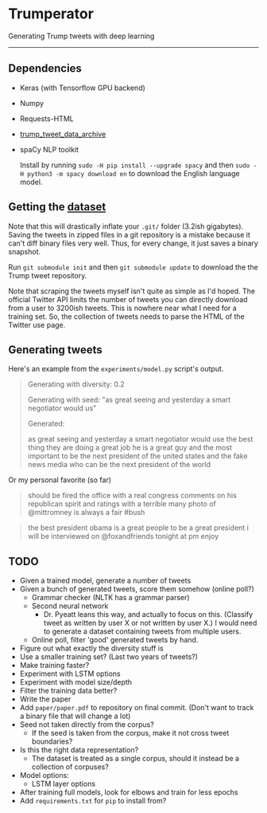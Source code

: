 # Trumperator

Generating Trump tweets with deep learning

---

## Dependencies

* Keras (with Tensorflow GPU backend)
* Numpy
* Requests-HTML
* [trump_tweet_data_archive](http://www.trumptwitterarchive.com/)
* spaCy NLP toolkit

  Install by running `sudo -H pip install --upgrade spacy` and then `sudo -H python3 -m spacy download en` to download the English language model.

## Getting the [dataset](https://github.com/bpb27/trump_tweet_data_archive)

Note that this will drastically inflate your `.git/` folder (3.2ish gigabytes). Saving the tweets in zipped files in a git repository is a mistake because it can't diff binary files very well. Thus, for every change, it just saves a binary snapshot.

Run `git submodule init` and then `git submodule update` to download the the Trump tweet repository.

Note that scraping the tweets myself isn't quite as simple as I'd hoped. The official Twitter API limits the number of tweets you can directly download from a user to 3200ish tweets. This is nowhere near what I need for a training set. So, the collection of tweets needs to parse the HTML of the Twitter use page.

## Generating tweets

Here's an example from the `experiments/model.py` script's output.

> Generating with diversity: 0.2
>
> Generating with seed: "as great seeing and yesterday a smart negotiator would us"
>
> Generated:
>
> as great seeing and yesterday a smart negotiator would use the best thing they are doing a great job he is a great guy and the most important to be the next president of the united states  and the fake news media who can be the next president of the world

Or my personal favorite (so far)

> should be fired the office with a real congress comments on his republican spirit and ratings with a terrible many photo of @mittromney is always a fair #bush

> the best president obama is a great people to be a great president i will be interviewed on @foxandfriends tonight at pm enjoy

## TODO

* Given a trained model, generate a number of tweets
* Given a bunch of generated tweets, score them somehow (online poll?)
  * Grammar checker (NLTK has a grammar parser)
  * Second neural network
    * Dr. Pyeatt leans this way, and actually to focus on this. (Classify tweet as written by user X or not written by user X.) I would need to generate a dataset containing tweets from multiple users.
  * Online poll, filter 'good' generated tweets by hand.
* Figure out what exactly the diversity stuff is
* Use a smaller training set? (Last two years of tweets?)
* Make training faster?
* Experiment with LSTM options
* Experiment with model size/depth
* Filter the training data better?
* Write the paper
* Add `paper/paper.pdf` to repository on final commit. (Don't want to track a binary file that will change a lot)
* Seed not taken directly from the corpus?
  * If the seed is taken from the corpus, make it not cross tweet boundaries?
* Is this the right data representation?
  * The dataset is treated as a single corpus, should it instead be a collection of corpuses?
* Model options:
  * LSTM layer options
* After training full models, look for elbows and train for less epochs
* Add `requirements.txt` for `pip` to install from?
